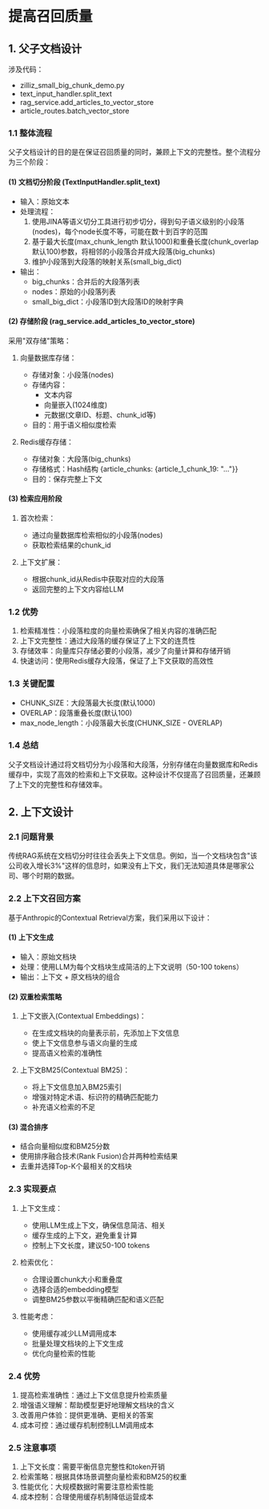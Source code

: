 # 提高召回质量
## 1. 父子文档设计
涉及代码：
- zilliz_small_big_chunk_demo.py
- text_input_handler.split_text
- rag_service.add_articles_to_vector_store
- article_routes.batch_vector_store

### 1.1 整体流程
父子文档设计的目的是在保证召回质量的同时，兼顾上下文的完整性。整个流程分为三个阶段：

#### (1) 文档切分阶段 (TextInputHandler.split_text)
- 输入：原始文本
- 处理流程：
  1. 使用JINA等语义切分工具进行初步切分，得到句子语义级别的小段落(nodes)，每个node长度不等，可能在数十到百字的范围
  2. 基于最大长度(max_chunk_length 默认1000)和重叠长度(chunk_overlap 默认100)参数，将相邻的小段落合并成大段落(big_chunks)
  3. 维护小段落到大段落的映射关系(small_big_dict)
- 输出：
  - big_chunks：合并后的大段落列表
  - nodes：原始的小段落列表
  - small_big_dict：小段落ID到大段落ID的映射字典

#### (2) 存储阶段 (rag_service.add_articles_to_vector_store)
采用"双存储"策略：
1. 向量数据库存储：
   - 存储对象：小段落(nodes)
   - 存储内容：
     - 文本内容
     - 向量嵌入(1024维度)
     - 元数据(文章ID、标题、chunk_id等)
   - 目的：用于语义相似度检索

2. Redis缓存存储：
   - 存储对象：大段落(big_chunks)
   - 存储格式：Hash结构 {article_chunks: {article_1_chunk_19: "..."}}
   - 目的：保存完整上下文

#### (3) 检索应用阶段
1. 首次检索：
   - 通过向量数据库检索相似的小段落(nodes)
   - 获取检索结果的chunk_id

2. 上下文扩展：
   - 根据chunk_id从Redis中获取对应的大段落
   - 返回完整的上下文内容给LLM

### 1.2 优势
1. 检索精准性：小段落粒度的向量检索确保了相关内容的准确匹配
2. 上下文完整性：通过大段落的缓存保证了上下文的连贯性
3. 存储效率：向量库只存储必要的小段落，减少了向量计算和存储开销
4. 快速访问：使用Redis缓存大段落，保证了上下文获取的高效性

### 1.3 关键配置
- CHUNK_SIZE：大段落最大长度(默认1000)
- OVERLAP：段落重叠长度(默认100)
- max_node_length：小段落最大长度(CHUNK_SIZE - OVERLAP)

### 1.4 总结
父子文档设计通过将文档切分为小段落和大段落，分别存储在向量数据库和Redis缓存中，实现了高效的检索和上下文获取。这种设计不仅提高了召回质量，还兼顾了上下文的完整性和存储效率。

## 2. 上下文设计

### 2.1 问题背景
传统RAG系统在文档切分时往往会丢失上下文信息。例如，当一个文档块包含"该公司收入增长3%"这样的信息时，如果没有上下文，我们无法知道具体是哪家公司、哪个时期的数据。

### 2.2 上下文召回方案
基于Anthropic的Contextual Retrieval方案，我们采用以下设计：

#### (1) 上下文生成
- 输入：原始文档块
- 处理：使用LLM为每个文档块生成简洁的上下文说明（50-100 tokens）
- 输出：上下文 + 原文档块的组合

#### (2) 双重检索策略
1. 上下文嵌入(Contextual Embeddings)：
   - 在生成文档块的向量表示前，先添加上下文信息
   - 使上下文信息参与语义向量的生成
   - 提高语义检索的准确性

2. 上下文BM25(Contextual BM25)：
   - 将上下文信息加入BM25索引
   - 增强对特定术语、标识符的精确匹配能力
   - 补充语义检索的不足

#### (3) 混合排序
- 结合向量相似度和BM25分数
- 使用排序融合技术(Rank Fusion)合并两种检索结果
- 去重并选择Top-K个最相关的文档块

### 2.3 实现要点
1. 上下文生成：
   - 使用LLM生成上下文，确保信息简洁、相关
   - 缓存生成的上下文，避免重复计算
   - 控制上下文长度，建议50-100 tokens

2. 检索优化：
   - 合理设置chunk大小和重叠度
   - 选择合适的embedding模型
   - 调整BM25参数以平衡精确匹配和语义匹配

3. 性能考虑：
   - 使用缓存减少LLM调用成本
   - 批量处理文档块的上下文生成
   - 优化向量检索的性能

### 2.4 优势
1. 提高检索准确性：通过上下文信息提升检索质量
2. 增强语义理解：帮助模型更好地理解文档块的含义
3. 改善用户体验：提供更准确、更相关的答案
4. 成本可控：通过缓存机制控制LLM调用成本

### 2.5 注意事项
1. 上下文长度：需要平衡信息完整性和token开销
2. 检索策略：根据具体场景调整向量检索和BM25的权重
3. 性能优化：大规模数据时需要注意检索性能
4. 成本控制：合理使用缓存机制降低运营成本
